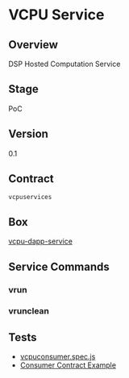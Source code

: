 VCPU Service
=================

## Overview
DSP Hosted Computation Service

## Stage
PoC

## Version
0.1

## Contract

```vcpuservices```

## Box
[vcpu-dapp-service](../../developers/boxes/vcpu-dapp-service)

## Service Commands
### vrun
### vrunclean
## Tests 
* [vcpuconsumer.spec.js](https://github.com/liquidapps-io/zeus-sdk/tree/master/boxes/groups/services/vcpu-dapp-service/test/vcpuconsumer.spec.js)
* [Consumer Contract Example](https://github.com/liquidapps-io/zeus-sdk/tree/master/boxes/groups/services/vcpu-dapp-service/contracts/eos/vcpuconsumer/vcpuconsumer.cpp)

